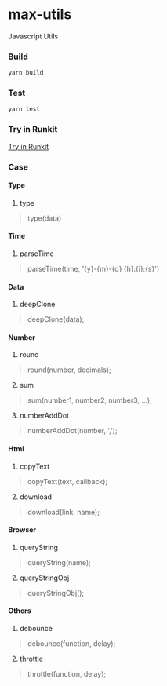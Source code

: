 # max-utils
Javascript Utils

### Build

``` javascript
yarn build
```

### Test

``` javascript
yarn test
```

### Try in Runkit

[Try in Runkit](https://runkit.com/jimmiemax/max-utils-try)

### Case

#### Type

1. type

>type(data)

#### Time

1. parseTime

>parseTime(time, '{y}-{m}-{d} {h}:{i}:{s}')

#### Data

1. deepClone

>deepClone(data);

#### Number

1. round

>round(number, decimals);

2. sum

>sum(number1, number2, number3, ...);

3. numberAddDot

>numberAddDot(number, ',');

#### Html

1. copyText

>copyText(text, callback);

2. download

>download(link, name);

#### Browser

1. queryString

>queryString(name);

2. queryStringObj

>queryStringObj();

#### Others

1. debounce

>debounce(function, delay);

2. throttle

>throttle(function, delay);
